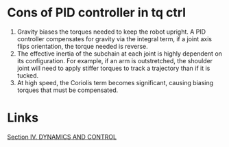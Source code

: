 # Cons of PID controller in tq ctrl
1.  Gravity biases the torques needed to keep the robot upright. A PID controller compensates for gravity via the integral term, if a joint axis flips orientation, the torque needed is reverse.
2.  The effective inertia of the subchain at each joint is highly dependent on its configuration. For example, if an arm is outstretched, the shoulder joint will need to apply stiffer torques to track a trajectory than if it is tucked.
3.  At high speed, the Coriolis term becomes significant, causing biasing torques that must be compensated.
# Links
[Section IV. DYNAMICS AND CONTROL](http://motion.cs.illinois.edu/RoboticSystems/RobotControl.html#Section-IV.-DYNAMICS-AND-CONTROL)
